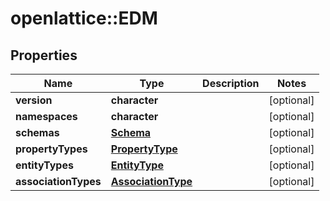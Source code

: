 # openlattice::EDM

## Properties
Name | Type | Description | Notes
------------ | ------------- | ------------- | -------------
**version** | **character** |  | [optional] 
**namespaces** | **character** |  | [optional] 
**schemas** | [**Schema**](schema.md) |  | [optional] 
**propertyTypes** | [**PropertyType**](propertyType.md) |  | [optional] 
**entityTypes** | [**EntityType**](entityType.md) |  | [optional] 
**associationTypes** | [**AssociationType**](associationType.md) |  | [optional] 


